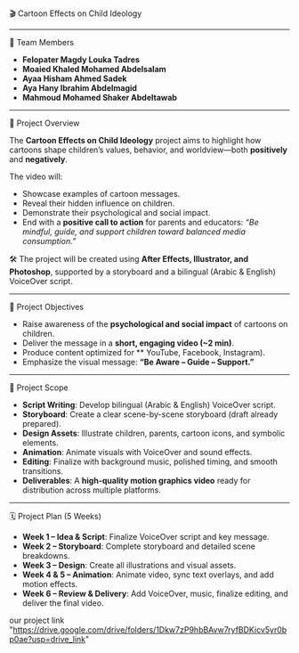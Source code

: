    🎬 Cartoon Effects on Child Ideology 

  ---
  
   👥 Team Members
  
  * **Felopater Magdy Louka Tadres**
  * **Moaied Khaled Mohamed Abdelsalam**
  * **Ayaa Hisham Ahmed Sadek**
  * **Aya Hany Ibrahim Abdelmagid**
  * **Mahmoud Mohamed Shaker Abdeltawab**
  
  ---
  
  📌 Project Overview
  
  The **Cartoon Effects on Child Ideology** project aims to highlight how cartoons shape children’s values, behavior, and worldview—both **positively** and **negatively**.
  
  The video will:
  
  * Showcase examples of cartoon messages.
  * Reveal their hidden influence on children.
  * Demonstrate their psychological and social impact.
  * End with a **positive call to action** for parents and educators: *“Be mindful, guide, and support children toward balanced media consumption.”*
  
  🛠️ The project will be created using **After Effects, Illustrator, and Photoshop**, supported by a storyboard and a bilingual (Arabic & English) VoiceOver script.
  
  ---
  
 🎯 Project Objectives
  
  * Raise awareness of the **psychological and social impact** of cartoons on children.
  * Deliver the message in a **short, engaging video (\~2 min)**.
  * Produce content optimized for ** YouTube, Facebook, Instagram).
  * Emphasize the visual message: **“Be Aware – Guide – Support.”**
  
  ---
  
  📂 Project Scope
  
  * **Script Writing**: Develop bilingual (Arabic & English) VoiceOver script.
  * **Storyboard**: Create a clear scene-by-scene storyboard (draft already prepared).
  * **Design Assets**: Illustrate children, parents, cartoon icons, and symbolic elements.
  * **Animation**: Animate visuals with VoiceOver and sound effects.
  * **Editing**: Finalize with background music, polished timing, and smooth transitions.
  * **Deliverables**: A **high-quality motion graphics video** ready for distribution across multiple platforms.
  
  ---
  
  🗓️ Project Plan (5 Weeks)
  
  * **Week 1 – Idea & Script**: Finalize VoiceOver script and key message.
  * **Week 2 – Storyboard**: Complete storyboard and detailed scene breakdowns.
  * **Week 3 – Design**: Create all illustrations and visual assets.
  * **Week 4 & 5 – Animation**: Animate video, sync text overlays, and add motion effects.
  * **Week 6 – Review & Delivery**: Add VoiceOver, music, finalize editing, and deliver the final video.

our project link "https://drive.google.com/drive/folders/1Dkw7zP9hbBAvw7ryfBDKicv5yr0bp0ae?usp=drive_link"
